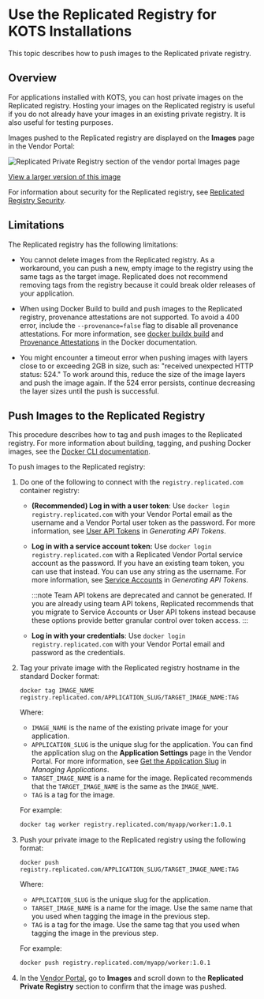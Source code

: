# Use the Replicated Registry for KOTS Installations

This topic describes how to push images to the Replicated private registry.

## Overview

For applications installed with KOTS, you can host private images on the Replicated registry. Hosting your images on the Replicated registry is useful if you do not already have your images in an existing private registry. It is also useful for testing purposes.

Images pushed to the Replicated registry are displayed on the **Images** page in the Vendor Portal:

![Replicated Private Registry section of the vendor portal Images page](/images/images-replicated-registry.png)

[View a larger version of this image](/images/images-replicated-registry.png)

For information about security for the Replicated registry, see [Replicated Registry Security](packaging-private-registry-security).

## Limitations

The Replicated registry has the following limitations:

* You cannot delete images from the Replicated registry. As a workaround, you can push a new, empty image to the registry using the same tags as the target image. Replicated does not recommend removing tags from the registry because it could break older releases of your application.

* When using Docker Build to build and push images to the Replicated registry, provenance attestations are not supported. To avoid a 400 error, include the `--provenance=false` flag to disable all provenance attestations. For more information, see [docker buildx build](https://docs.docker.com/engine/reference/commandline/buildx_build/#provenance) and [Provenance Attestations](https://docs.docker.com/build/attestations/slsa-provenance/) in the Docker documentation.

* You might encounter a timeout error when pushing images with layers close to or exceeding 2GB in size, such as: "received unexpected HTTP status: 524." To work around this, reduce the size of the image layers and push the image again. If the 524 error persists, continue decreasing the layer sizes until the push is successful.

## Push Images to the Replicated Registry

This procedure describes how to tag and push images to the Replicated registry. For more information about building, tagging, and pushing Docker images, see the
[Docker CLI documentation](https://docs.docker.com/engine/reference/commandline/cli/).

To push images to the Replicated registry:

1. Do one of the following to connect with the `registry.replicated.com` container registry:
   * **(Recommended) Log in with a user token**: Use `docker login registry.replicated.com` with your Vendor Portal email as the username and a Vendor Portal user token as the password. For more information, see [User API Tokens](replicated-api-tokens#user-api-tokens) in _Generating API Tokens_.
   * **Log in with a service account token:** Use `docker login registry.replicated.com` with a Replicated Vendor Portal service account as the password. If you have an existing team token, you can use that instead. You can use any string as the username. For more information, see [Service Accounts](replicated-api-tokens#service-accounts) in _Generating API Tokens_.
   
      :::note
Team API tokens are deprecated and cannot be generated. If you are already using team API tokens, Replicated recommends that you migrate to Service Accounts or User API tokens instead because these options provide better granular control over token access.
:::

   * **Log in with your credentials**: Use `docker login registry.replicated.com` with your Vendor Portal email and password as the credentials.

1. Tag your private image with the Replicated registry hostname in the standard
Docker format:

   ```
   docker tag IMAGE_NAME registry.replicated.com/APPLICATION_SLUG/TARGET_IMAGE_NAME:TAG
   ```

   Where:
   * `IMAGE_NAME` is the name of the existing private image for your application.
   * `APPLICATION_SLUG` is the unique slug for the application. You can find the application slug on the **Application Settings** page in the Vendor Portal. For more information, see [Get the Application Slug](/vendor/vendor-portal-manage-app#slug) in _Managing Applications_.
   * `TARGET_IMAGE_NAME` is a name for the image. Replicated recommends that the `TARGET_IMAGE_NAME` is the same as the `IMAGE_NAME`.
   * `TAG` is a tag for the image.

   For example:

   ```bash
   docker tag worker registry.replicated.com/myapp/worker:1.0.1
   ```

1. Push your private image to the Replicated registry using the following format:

   ```
   docker push registry.replicated.com/APPLICATION_SLUG/TARGET_IMAGE_NAME:TAG
   ```
   Where:
   * `APPLICATION_SLUG` is the unique slug for the application.
   * `TARGET_IMAGE_NAME` is a name for the image. Use the same name that you used when tagging the image in the previous step. 
   * `TAG` is a tag for the image. Use the same tag that you used when tagging the image in the previous step.

   For example:

   ```bash
   docker push registry.replicated.com/myapp/worker:1.0.1
   ```    

1. In the [Vendor Portal](https://vendor.replicated.com/), go to **Images** and scroll down to the **Replicated Private Registry** section to confirm that the image was pushed.